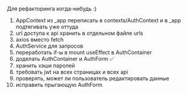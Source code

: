 Для рефакторинга когда-нибудь :)
1) AppContext из _app переписать в contexts/AuthContext и в _app подтягивать уже оттуда
2) url доступа к api хранить в отдельном файле urls
3) axios вместо fetch
4) AuthService для запросов
5) переработать if-ы в mount useEffect в AuthContainer
6) доделать AuthContainer и AuthForm ✅
7) хранить хэши паролей
8) требовать jwt на всех страницах и всех api
9) проверять, может ли пользователь редактировать данные
10) исправить прыгающую AuthForm